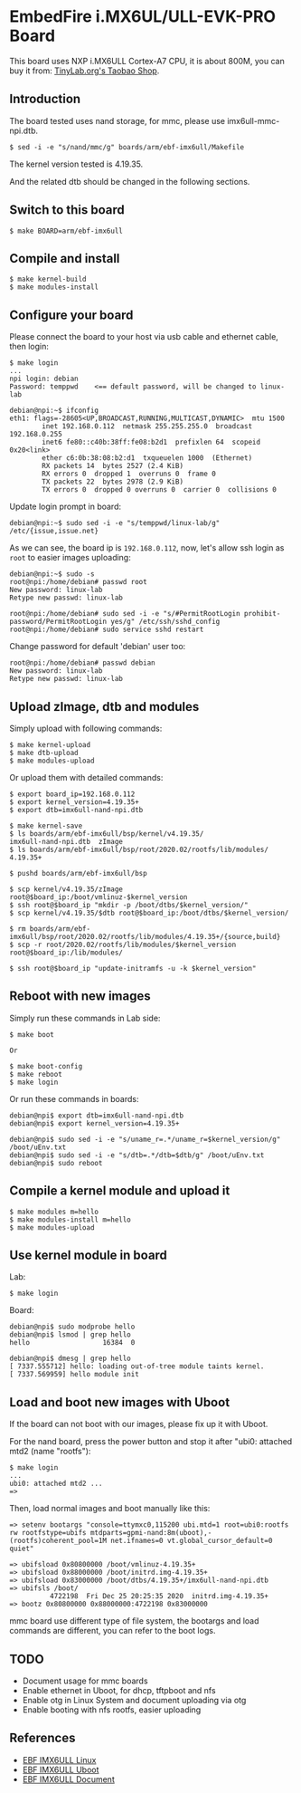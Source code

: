 
# EmbedFire i.MX6UL/ULL-EVK-PRO Board

This board uses NXP i.MX6ULL Cortex-A7 CPU, it is about 800M, you can buy it
from: [TinyLab.org's Taobao Shop](https://shop155917374.taobao.com/).

## Introduction

The board tested uses nand storage, for mmc, please use imx6ull-mmc-npi.dtb.

    $ sed -i -e "s/nand/mmc/g" boards/arm/ebf-imx6ull/Makefile

The kernel version tested is 4.19.35.

And the related dtb should be changed in the following sections.

## Switch to this board

    $ make BOARD=arm/ebf-imx6ull

## Compile and install

    $ make kernel-build
    $ make modules-install

## Configure your board

Please connect the board to your host via usb cable and ethernet cable, then login:

    $ make login
    ...
    npi login: debian
    Password: temppwd    <== default password, will be changed to linux-lab

    debian@npi:~$ ifconfig
    eth1: flags=-28605<UP,BROADCAST,RUNNING,MULTICAST,DYNAMIC>  mtu 1500
            inet 192.168.0.112  netmask 255.255.255.0  broadcast 192.168.0.255
            inet6 fe80::c40b:38ff:fe08:b2d1  prefixlen 64  scopeid 0x20<link>
            ether c6:0b:38:08:b2:d1  txqueuelen 1000  (Ethernet)
            RX packets 14  bytes 2527 (2.4 KiB)
            RX errors 0  dropped 1  overruns 0  frame 0
            TX packets 22  bytes 2978 (2.9 KiB)
            TX errors 0  dropped 0 overruns 0  carrier 0  collisions 0


Update login prompt in board:

    debian@npi:~$ sudo sed -i -e "s/temppwd/linux-lab/g" /etc/{issue,issue.net}

As we can see, the board ip is `192.168.0.112`, now, let's allow ssh login as `root` to easier images uploading:

    debian@npi:~$ sudo -s
    root@npi:/home/debian# passwd root
    New password: linux-lab
    Retype new passwd: linux-lab

    root@npi:/home/debian# sudo sed -i -e "s/#PermitRootLogin prohibit-password/PermitRootLogin yes/g" /etc/ssh/sshd_config
    root@npi:/home/debian# sudo service sshd restart

Change password for default 'debian' user too:

    root@npi:/home/debian# passwd debian
    New password: linux-lab
    Retype new passwd: linux-lab

## Upload zImage, dtb and modules

Simply upload with following commands:

    $ make kernel-upload
    $ make dtb-upload
    $ make modules-upload

Or upload them with detailed commands:

    $ export board_ip=192.168.0.112
    $ export kernel_version=4.19.35+
    $ export dtb=imx6ull-nand-npi.dtb

    $ make kernel-save
    $ ls boards/arm/ebf-imx6ull/bsp/kernel/v4.19.35/
    imx6ull-nand-npi.dtb  zImage
    $ ls boards/arm/ebf-imx6ull/bsp/root/2020.02/rootfs/lib/modules/
    4.19.35+

    $ pushd boards/arm/ebf-imx6ull/bsp

    $ scp kernel/v4.19.35/zImage root@$board_ip:/boot/vmlinuz-$kernel_version
    $ ssh root@$board_ip "mkdir -p /boot/dtbs/$kernel_version/"
    $ scp kernel/v4.19.35/$dtb root@$board_ip:/boot/dtbs/$kernel_version/

    $ rm boards/arm/ebf-imx6ull/bsp/root/2020.02/rootfs/lib/modules/4.19.35+/{source,build}
    $ scp -r root/2020.02/rootfs/lib/modules/$kernel_version root@$board_ip:/lib/modules/

    $ ssh root@$board_ip "update-initramfs -u -k $kernel_version"

## Reboot with new images

Simply run these commands in Lab side:

    $ make boot

    Or

    $ make boot-config
    $ make reboot
    $ make login

Or run these commands in boards:

    debian@npi$ export dtb=imx6ull-nand-npi.dtb
    debian@npi$ export kernel_version=4.19.35+

    debian@npi$ sudo sed -i -e "s/uname_r=.*/uname_r=$kernel_version/g" /boot/uEnv.txt
    debian@npi$ sudo sed -i -e "s/dtb=.*/dtb=$dtb/g" /boot/uEnv.txt
    debian@npi$ sudo reboot

## Compile a kernel module and upload it

    $ make modules m=hello
    $ make modules-install m=hello
    $ make modules-upload

## Use kernel module in board

Lab:

    $ make login

Board:

    debian@npi$ sudo modprobe hello
    debian@npi$ lsmod | grep hello
    hello                  16384  0

    debian@npi$ dmesg | grep hello
    [ 7337.555712] hello: loading out-of-tree module taints kernel.
    [ 7337.569959] hello module init

## Load and boot new images with Uboot

If the board can not boot with our images, please fix up it with Uboot.

For the nand board, press the power button and stop it after "ubi0: attached mtd2 (name "rootfs"):

    $ make login
    ...
    ubi0: attached mtd2 ...
    =>

Then, load normal images and boot manually like this:

    => setenv bootargs "console=ttymxc0,115200 ubi.mtd=1 root=ubi0:rootfs rw rootfstype=ubifs mtdparts=gpmi-nand:8m(uboot),-(rootfs)coherent_pool=1M net.ifnames=0 vt.global_cursor_default=0 quiet"

    => ubifsload 0x80800000 /boot/vmlinuz-4.19.35+
    => ubifsload 0x88000000 /boot/initrd.img-4.19.35+
    => ubifsload 0x83000000 /boot/dtbs/4.19.35+/imx6ull-nand-npi.dtb
    => ubifsls /boot/
              4722198  Fri Dec 25 20:25:35 2020  initrd.img-4.19.35+
    => bootz 0x80800000 0x88000000:4722198 0x83000000

mmc board use different type of file system, the bootargs and load commands are different, you can refer to the boot logs.

## TODO

* Document usage for mmc boards
* Enable ethernet in Uboot, for dhcp, tftpboot and nfs
* Enable otg in Linux System and document uploading via otg
* Enable booting with nfs rootfs, easier uploading

## References

* [EBF IMX6ULL Linux](https://github.com/Embedfire/ebf_linux_kernel)
* [EBF IMX6ULL Uboot](https://gitee.com/Embedfire/ebf_linux_uboot)
* [EBF IMX6ULL Document](http://doc.embedfire.com/products/link/zh/latest/linux/ebf_i.mx6ull.html)
